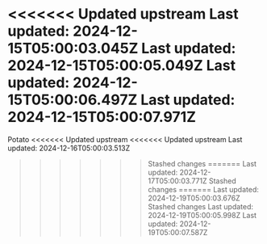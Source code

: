 <<<<<<< Updated upstream
Last updated: 2024-12-15T05:00:03.045Z
Last updated: 2024-12-15T05:00:05.049Z
Last updated: 2024-12-15T05:00:06.497Z
Last updated: 2024-12-15T05:00:07.971Z
=======
Potato
<<<<<<< Updated upstream
<<<<<<< Updated upstream
Last updated: 2024-12-16T05:00:03.513Z
>>>>>>> Stashed changes
=======
Last updated: 2024-12-17T05:00:03.771Z
>>>>>>> Stashed changes
=======
Last updated: 2024-12-19T05:00:03.676Z
>>>>>>> Stashed changes
Last updated: 2024-12-19T05:00:05.998Z
Last updated: 2024-12-19T05:00:07.587Z
